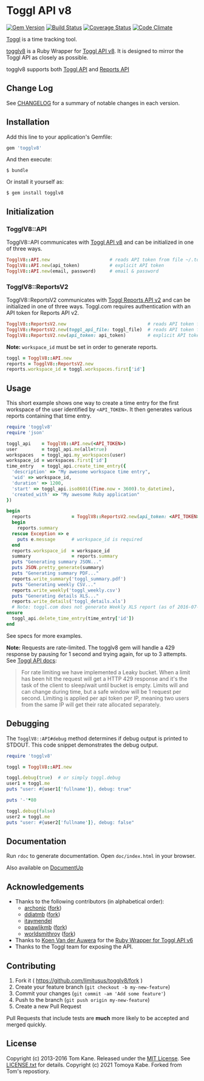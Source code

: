 
# Toggl API v8

[![Gem Version](https://badge.fury.io/rb/togglv8-limitusus.svg)](https://badge.fury.io/rb/togglv8-limitusus) [![Build Status](https://travis-ci.com/limitusus/togglv8.svg?branch=main)](https://travis-ci.com/limitusus/togglv8) [![Coverage Status](https://coveralls.io/repos/github/limitusus/togglv8/badge.svg?branch=main)](https://coveralls.io/github/limitusus/togglv8?branch=main) [![Code Climate](https://codeclimate.com/github/kanet77/togglv8/badges/gpa.svg)](https://codeclimate.com/github/kanet77/togglv8)

[Toggl](http://www.toggl.com) is a time tracking tool.

[togglv8](/) is a Ruby Wrapper for [Toggl API v8](https://github.com/toggl/toggl_api_docs). It is designed to mirror the Toggl API as closely as possible.

togglv8 supports both [Toggl API](https://github.com/toggl/toggl_api_docs/blob/master/toggl_api.md) and [Reports API](https://github.com/toggl/toggl_api_docs/blob/master/reports.md)

## Change Log

See [CHANGELOG](CHANGELOG.md) for a summary of notable changes in each version.

## Installation

Add this line to your application's Gemfile:

```ruby
gem 'togglv8'
```

And then execute:

    $ bundle

Or install it yourself as:

    $ gem install togglv8

## Initialization

### TogglV8::API

TogglV8::API communicates with [Toggl API v8](https://github.com/toggl/toggl_api_docs/blob/master/toggl_api.md) and can be initialized in one of three ways.

```ruby
TogglV8::API.new                      # reads API token from file ~/.toggl
TogglV8::API.new(api_token)           # explicit API token
TogglV8::API.new(email, password)     # email & password
```

### TogglV8::ReportsV2

TogglV8::ReportsV2 communicates with [Toggl Reports API v2](https://github.com/toggl/toggl_api_docs/blob/master/reports.md) and can be initialized in one of three ways. Toggl.com requires authentication with an API token for Reports API v2.

```ruby
TogglV8::ReportsV2.new                              # reads API token from file ~/.toggl
TogglV8::ReportsV2.new(toggl_api_file: toggl_file)  # reads API token from toggl_file
TogglV8::ReportsV2.new(api_token: api_token)        # explicit API token
```

**Note:** `workspace_id` must be set in order to generate reports.

```ruby
toggl = TogglV8::API.new
reports = TogglV8::ReportsV2.new
reports.workspace_id = toggl.workspaces.first['id']
```

## Usage

This short example shows one way to create a time entry for the first workspace of the user identified by `<API_TOKEN>`. It then generates various reports containing that time entry.

```ruby
require 'togglv8'
require 'json'

toggl_api    = TogglV8::API.new(<API_TOKEN>)
user         = toggl_api.me(all=true)
workspaces   = toggl_api.my_workspaces(user)
workspace_id = workspaces.first['id']
time_entry   = toggl_api.create_time_entry({
  'description' => "My awesome workspace time entry",
  'wid' => workspace_id,
  'duration' => 1200,
  'start' => toggl_api.iso8601((Time.now - 3600).to_datetime),
  'created_with' => "My awesome Ruby application"
})

begin
  reports               = TogglV8::ReportsV2.new(api_token: <API_TOKEN>)
  begin
    reports.summary
  rescue Exception => e
    puts e.message      # workspace_id is required
  end
  reports.workspace_id  = workspace_id
  summary               = reports.summary
  puts "Generating summary JSON..."
  puts JSON.pretty_generate(summary)
  puts "Generating summary PDF..."
  reports.write_summary('toggl_summary.pdf')
  puts "Generating weekly CSV..."
  reports.write_weekly('toggl_weekly.csv')
  puts "Generating details XLS..."
  reports.write_details('toggl_details.xls')
  # Note: toggl.com does not generate Weekly XLS report (as of 2016-07-24)
ensure
  toggl_api.delete_time_entry(time_entry['id'])
end
```

See specs for more examples.

**Note:** Requests are rate-limited. The togglv8 gem will handle a 429 response by pausing for 1 second and trying again, for up to 3 attempts. See [Toggl API docs](https://github.com/toggl/toggl_api_docs#the-api-format):

> For rate limiting we have implemented a Leaky bucket. When a limit has been hit the request will get a HTTP 429 response and it's the task of the client to sleep/wait until bucket is empty. Limits will and can change during time, but a safe window will be 1 request per second. Limiting is applied per api token per IP, meaning two users from the same IP will get their rate allocated separately.

## Debugging

The `TogglV8::API#debug` method determines if debug output is printed to STDOUT. This code snippet demonstrates the debug output.

```ruby
require 'togglv8'

toggl = TogglV8::API.new

toggl.debug(true)  # or simply toggl.debug
user1 = toggl.me
puts "user: #{user1['fullname']}, debug: true"

puts '-'*80

toggl.debug(false)
user2 = toggl.me
puts "user: #{user2['fullname']}, debug: false"
```

## Documentation

Run `rdoc` to generate documentation. Open `doc/index.html` in your browser.

Also available on [DocumentUp](https://documentup.com/kanet77/togglv8)

## Acknowledgements

- Thanks to the following contributors (in alphabetical order):
    * [archonic](https://github.com/archonic) ([fork](https://github.com/archonic/togglv8))
    * [ddiatmb](https://github.com/ddiatmb) ([fork](https://github.com/ddiatmb/togglv8))
    * [itaymendel](https://github.com/itaymendel)
    * [ppawlikmb](https://github.com/ppawlikmb) ([fork](https://github.com/ppawlikmb/togglv8))
    * [worldsmithroy](https://github.com/worldsmithroy) ([fork](https://github.com/worldsmithroy/togglv8))
- Thanks to [Koen Van der Auwera](https://github.com/atog) for the [Ruby Wrapper for Toggl API v6](https://github.com/atog/toggl)
- Thanks to the Toggl team for exposing the API.

## Contributing

1. Fork it ( https://github.com/limitusus/togglv8/fork )
2. Create your feature branch (`git checkout -b my-new-feature`)
3. Commit your changes (`git commit -am 'Add some feature'`)
4. Push to the branch (`git push origin my-new-feature`)
5. Create a new Pull Request

Pull Requests that include tests are **much** more likely to be accepted and merged quickly.

## License

Copyright (c) 2013-2016 Tom Kane. Released under the [MIT License](http://opensource.org/licenses/mit-license.php). See [LICENSE.txt](LICENSE.txt) for details.
Copyright (c) 2021 Tomoya Kabe. Forked from Tom's repostiory.
